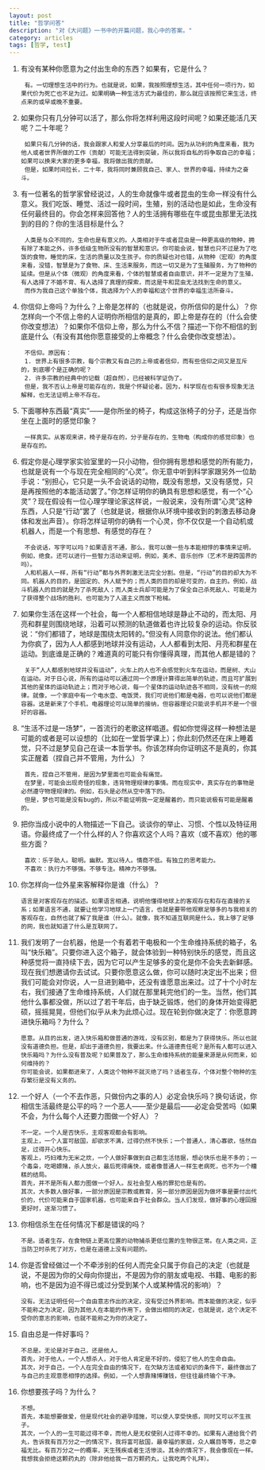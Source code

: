 ```yaml
---
layout: post
title: "哲学问答"
description: "对《大问题》一书中的开篇问题，我心中的答案。"
category: articles
tags: [哲学, test]
---
```

1. 有没有某种你愿意为之付出生命的东西？如果有，它是什么？
			
		有。一切理想生活中的行为。也就是说，如果，我按照理想生活，其中任何一项行为，如果代价为死亡也不足为过。如果明确一种生活方式为最佳的，那么就应该按照它来生活，终点来的或早或晚不重要。

2. 如果你只有几分钟可以活了，那么你将怎样利用这段时间呢？如果还能活几天呢？二十年呢？
	
		如果只有几分钟的话，我会跟家人和爱人分享最后的时间。因为从功利的角度来看，我为他人或者世界所做的工作（贡献）可能无法得到突破，所以我将自私的将争取自己的幸福；如果可以换来大家的更多幸福，我将做出我的贡献。
		但是，如果时间拉长，二十年，我将同时兼顾我自己、家人、世界的幸福，持续为之奋斗。

3. 有一位著名的哲学家曾经说过，人的生命就像牛或者昆虫的生命一样没有什么意义。我们吃饭、睡觉、活过一段时间，生殖，别的活动也是如此，生命没有任何最终目的。你会怎样来回答他？人的生活拥有哪些在牛或昆虫那里无法找到的目的？你的生活目标是什么？

		人类是与众不同的，生命也是有意义的。人类相对于牛或者昆虫是一种更高级的物种，拥有除了本能之外，许多低级生物所没有的智慧和意识。你可能会说，智慧也只不过是为了吃饭的食物，睡觉的床，生活的质量以及生孩子。你的质疑也对也错，从物种（宏观）的角度来看，没错，智慧是为了食物、床、生活来服务，而这一切又是为了生殖服务，为了物种的延续。但是从个体（微观）的角度来看，个体的智慧或者自由意识，并不一定是为了生殖，有人选择了不婚不育、有人选择了真理的探索，而这是牛和昆虫无法找到生命的意义。
		而作为我自己这个单独个体，我选择为个人的幸福和这个世界的幸福生活所奋斗。
		
4. 你信仰上帝吗？为什么？上帝是怎样的（也就是说，你所信仰的是什么）？你怎样向一个不信上帝的人证明你所相信的是真的，即上帝是存在的（什么会使你改变想法）？如果你不信仰上帝，那么为什么不信？描述一下你不相信的到底是什么（有没有其他你愿意接受的上帝概念？什么会使你改变想法）。

		不信仰。原因有：
		1. 世界上有很多宗教，每个宗教又有自己的上帝或者信仰，而有些信仰之间又是互斥的，到底哪个是正确的呢？
		2. 许多宗教的经典中的记载（超自然），已经被科学证伪了。
		但是，我不否认上帝是可能存在的，我是个怀疑论者。因为，科学现在也有很多现象无法解释，也无法证明上帝不存在。
		
5. 下面哪种东西最“真实”——是你所坐的椅子，构成这张椅子的分子，还是当你坐在上面时的感觉印象？
		
		一样真实。从客观来讲，椅子是存在的，分子是存在的，生物电（构成你的感觉印象）也是存在的。

6. 假定你是心理学家实验室里的一只小动物，但你拥有思想和感觉的所有能力，也就是说有一个与现在完全相同的“心灵”。你无意中听到科学家跟另外一位助手说：“别担心，它只是一头不会说话的动物，既没有思想，又没有感觉，只是再按照他的本能活动罢了。”你怎样证明你的确具有思想和感觉，有一个“心灵”？现在假设有一位心理学理论家这样说，一般说来，没有所谓“心灵”这种东西，人只是“行动”罢了（也就是说，根据你从环境中接收到的刺激去移动身体和发出声音）。你将怎样证明你的确有一个心灵，你不仅仅是一个自动机或机器人，而是一个有思想、有感觉的存在？

		不会说话，写字可以吗？如果语言不通，那么，我可以做一些与本能相悖的事情来证明，例如，绝食。还可以进行一些智力活动来证明，例如，美术、音乐创作（艺术不是跨国界的吗）。
		人和机器人一样，所有“行动”都与外界刺激无法完全分割。但是，“行动”的目的却大为不同。机器人的目的，是固定的、外人赋予的；而人类的目的却是可变的，自主的。例如，战斗机器人的目的就是为了杀死敌人；而人类士兵却可能是为了保全自己杀死敌人、可能是为了获得整个战场的胜利、也可能为了人道主义而放下枪械。
		
7. 如果你生活在这样一个社会，每一个人都相信地球是静止不动的，而太阳、月亮和群星则围绕地球，沿着可以预测的轨道做着也许比较复杂的运动。你反驳说：“你们都错了，地球是围绕太阳转的。”但没有人同意你的说法。他们都认为你疯了，因为人人都感到地球并没有运动，人人都看到太阳、月亮和群星在运动。到底谁是正确的？难道真的可能只有你懂得真理，而其他人都是错的？

		关于“人人都感到地球并没有运动”，火车上的人也不会感觉到火车在运动，而是树、大山在运动。对于日心说，所有的运动可以通过同一个原理计算得出简单的轨迹，而且可扩展到其他的星体的运动轨迹上；而对于地心说，每一个星体的运动轨迹各不相同，没有统一的规律。就像，一个家庭中有一个电水壶、电饭煲，我们可说他们都是电器，也可以说他们都是容器。这是新来了个手机，电器理论可以简单的接纳，但容器理论只能说手机并不是一个很好的容器。
		
8. “生活不过是一场梦”，一首流行的老歌这样唱道。假如你觉得这样一种想法是可能的或者是可以设想的（比如在一堂哲学课上）；你此刻仍然还在床上睡着觉，只不过是梦见自己在读一本哲学书。你该怎样向你证明这不是真的，你其实正醒着（捏自己并不管用，为什么）？

		首先，捏自己不管用，是因为梦里面也可能会有痛觉。
		在梦里，可能会出现奇怪的现象，违背物理规律的事情。而在现实中，真实存在的事物是必然遵守物理规律的。例如，石头是必然从空中落下的。
		但是，梦也可能是没有bug的，所以不能证明我一定是醒着的，而只能说极有可能是醒着的。

9. 把你当成小说中的人物描述一下自己。谈谈你的举止、习惯、个性以及特征用语。你最终成了一个什么样的人？你喜欢这个人吗？喜欢（或不喜欢）他的哪些方面？
	
		喜欢：乐于助人。聪明。幽默。宽以待人。情商不低。有独立的思考能力。
		不喜欢：执行力不够强。不够专注。精神力不够强。
	
10. 你怎样向一位外星来客解释你是谁（什么）？
		
		语言是对客观存在的描述。如果语言相通，说明他懂得地球上的客观存在和存在直接的关系；如果语言不通，就要让他学习地球上一门语言，也就是要带他观察足够多的与我相关的客观存在，自然也就了解了我是谁（什么）。就像，我不知道互联网是什么，我上够了足够的网，我也就知道了什么是互联网了。
		
11. 我们发明了一台机器，他是一个有着若干电极和一个生命维持系统的箱子，名叫“快乐箱”。只要你进入这个箱子，就会体验到一种特别快乐的感觉，而且这种感觉将一直持续下去，因为它可以产生足够多的变化是你不会失去新鲜感。现在我们想邀请你去试试。只要你愿意这么做，你可以随时决定出不出来；但我们可能会对你说，人一旦进到箱中，还没有谁愿意出来过。过了十个小时左右，我们接通了生命维持系统，人们就在那里耗完他们的一生。当然，他们其他什么事都没做，所以过了若干年后，由于缺乏锻炼，他们的身体开始变得肥硕，摇摇晃晃，但他们似乎从未为此烦心过。现在轮到你做决定了：你愿意跨进快乐箱吗？为什么？

		愿意。从目的出发，进入快乐箱和做普通的游戏，没有区别，都是为了获得快乐。所以也就没有道德负担。但是，却出于道德负担，我要出来。什么道德责任呢？是所有人都可以进入快乐箱吗？为什么没有普及呢？如果普及了，那么生命维持系统的能量来源是从何而来，如何维持的？
		你可能会说，如果都进来了，人类这个物种不就灭绝了吗？适者生存，个体对整个物种的生存繁衍是没有义务的。
		
12. 一个好人（一个不去作恶，只做份内之事的人）必定会快乐吗？换句话说，你相信生活最终是公平的吗？一个恶人——至少是最后——必定会受苦吗（如果不会，为什么每个人还要力图做一个好人）？

		不一定。一个人是否快乐，主观客观都会有影响。
		主观上，一个人富可敌国，却欲求不满，过得仍然不快乐；一个普通人，清心寡欲，恬然自足，过得开心快乐。
		客观上，巧妇难为无米之炊，一个人做好事做到自己都生活拮据，想必快乐也是不多的；一个毒枭，吃喝嫖赌，杀人放火，最后死得痛快，或者像普通人一样生老病死，也不为一个糟糕的结局。
		首先，并不是所有人都力图做一个好人。反社会型人格的罪犯也是有的。
		其次，大多数人做好事，一部分原因是宗教或教育，另一部分原因是因为做坏事是要付出代价的，代价可能来自于国家机器，也可能来自于社会群众。当人们发现，做好事的心理回报更好时，逐渐习惯了。
		
13. 你相信杀生在任何情况下都是错误的吗？

		不是。适者生存，在食物链上更高位置的动物捕杀更低位置的生物很正常。在人类之间，正当防卫时杀死了对方，也是在道德上没有问题的。
		
14. 你是否曾经做过一个不牵涉别的任何人而完全只属于你自己的决定（也就是说，不是因为你的父母向你提出，不是因为你的朋友或电视、书籍、电影的影响，也不是因为迫不得已或过分受到某个人或某种情况的影响）？

		没有。无法证明任何一个自由意志作出的决定，没有受过外界影响。而本能做的决定，似乎不能称之为决定，因为其他人在本能的作用下，会做出相同的决定，也就是说，这个决定不受你的意志的影响，也就不能称之为你的决定了。
		
15. 自由总是一件好事吗？

		不总是。无论是对于自己，还是他人。
		首先，对于他人，一个人想杀人，对于他人肯定是不好的，侵犯了他人的生命自由。		其次，对于自己，一个人在完全自由的情况下，在欠缺方法或者知识的条件下，最终做出了与自己的主观意愿相悖的选择。例如，一个人想靠赌博赚钱，但往往最终输个干净。
		
16. 你想要孩子吗？为什么？

		不想。
		首先，本能想要做爱，但是现代社会的避孕措施，可以使人享受快感，同时又可以不生孩子。
		其次，一个人的一生可能过得不幸，而他人是无权使别人过得不幸的。如果有人递给我个药丸，告诉我有百万分之一的情况下，我将富可敌国，最幸福的家庭，众人瞩目等等，总之幸福无比。有百万分之一的概率，天生残疾或者生活惨淡。其余的情况下，我会像现在一样。我想我会拒绝这颗药丸的（除非他给我一百万颗药丸，让我吃两个礼拜）。
